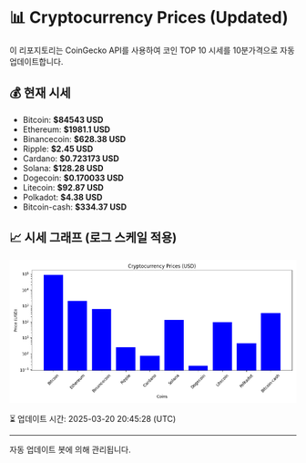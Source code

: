 
# 📊 Cryptocurrency Prices (Updated)

이 리포지토리는 CoinGecko API를 사용하여 코인 TOP 10 시세를 10분가격으로 자동 업데이트합니다.

## 💰 현재 시세
- Bitcoin: **$84543 USD**
- Ethereum: **$1981.1 USD**
- Binancecoin: **$628.38 USD**
- Ripple: **$2.45 USD**
- Cardano: **$0.723173 USD**
- Solana: **$128.28 USD**
- Dogecoin: **$0.170033 USD**
- Litecoin: **$92.87 USD**
- Polkadot: **$4.38 USD**
- Bitcoin-cash: **$334.37 USD**

## 📈 시세 그래프 (로그 스케일 적용)
![Crypto Prices](crypto_prices.png)

⏳ 업데이트 시간: 2025-03-20 20:45:28 (UTC)

---
자동 업데이트 봇에 의해 관리됩니다.
